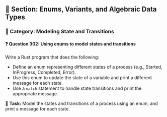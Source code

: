 ## 📘 Section: Enums, Variants, and Algebraic Data Types
### 🔹 Category: Modeling State and Transitions
#### ❓ Question 302: Using enums to model states and transitions

Write a Rust program that does the following:

- Define an enum representing different states of a process (e.g., Started, InProgress, Completed, Error).
- Use this enum to update the state of a variable and print a different message for each state.
- Use a `match` statement to handle state transitions and print the appropriate message.

🔧 **Task:** Model the states and transitions of a process using an enum, and print a message for each state.
